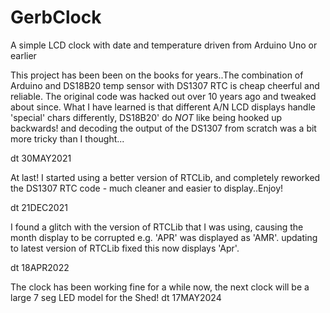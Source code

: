 # GerbClock
A simple LCD clock with date and temperature driven from Arduino Uno or earlier

This project has been been on the books for years..The combination of Arduino and DS18B20 temp sensor with DS1307 RTC is cheap cheerful and reliable. The original code was hacked out over 10 years ago and tweaked about since. What I have learned is that different A/N LCD displays handle 'special' chars differently, DS18B20' do _NOT_ like being hooked up backwards! and decoding the output of the DS1307 from scratch was a bit more tricky than I thought...

dt 30MAY2021

At last! I started using a better version of RTCLib, and completely reworked the DS1307 RTC code - much cleaner and easier to display..Enjoy!

dt 21DEC2021

I found a glitch with the version of RTCLib that I was using, causing the month display to be corrupted e.g. 'APR' was displayed as 'AMR'. updating to latest version of RTCLib fixed this now displays 'Apr'.

dt 18APR2022

The clock has been working fine for a while now, the next clock will be a large 7 seg LED model for the Shed!
dt 17MAY2024
